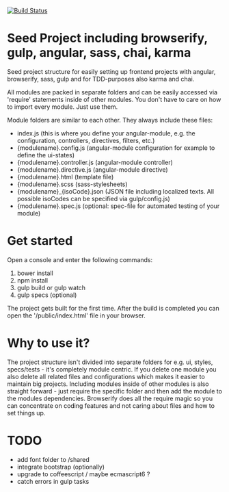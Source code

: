 [![Build Status](https://travis-ci.org/angular-ui-tree/angular-ui-tree.svg?branch=master)](https://travis-ci.org/angular-ui-tree/angular-ui-tree)

# Seed Project including browserify, gulp, angular, sass, chai, karma

Seed project structure for easily setting up frontend projects with angular, browserify, sass, gulp and for TDD-purposes also karma and chai.

All modules are packed in separate folders and can be easily accessed via 'require' statements inside of other modules.
You don't have to care on how to import every module. Just use them.

Module folders are similar to each other. They always include these files:

- index.js (this is where you define your angular-module, e.g. the configuration, controllers, directives, filters, etc.)
- {modulename}.config.js (angular-module configuration for example to define the ui-states)
- {modulename}.controller.js (angular-module controller)
- {modulename}.directive.js (angular-module directive)
- {modulename}.html (template file)
- {modulename}.scss (sass-stylesheets)
- {modulename}_{isoCode}.json (JSON file including localized texts. All possible isoCodes can be specified via gulp/config.js)
- {modulename}.spec.js (optional: spec-file for automated testing of your module)


# Get started

Open a console and enter the following commands:

1. bower install
2. npm install
3. gulp build or gulp watch
4. gulp specs (optional)

The project gets built for the first time. After the build is completed you can open the '/public/index.html' file in your browser.


# Why to use it?

The project structure isn't divided into separate folders for e.g. ui, styles, specs/tests - it's completely module centric.
If you delete one module you also delete all related files and configurations which makes it easier to maintain big projects.
Including modules inside of other modules is also straight forward - just require the specific folder and then add the module to the modules dependencies.
Browserify does all the require magic so you can concentrate on coding features and not caring about files and how to set things up.


# TODO

- add font folder to /shared
- integrate bootstrap (optionally)
- upgrade to coffeescript / maybe ecmascript6 ?
- catch errors in gulp tasks

